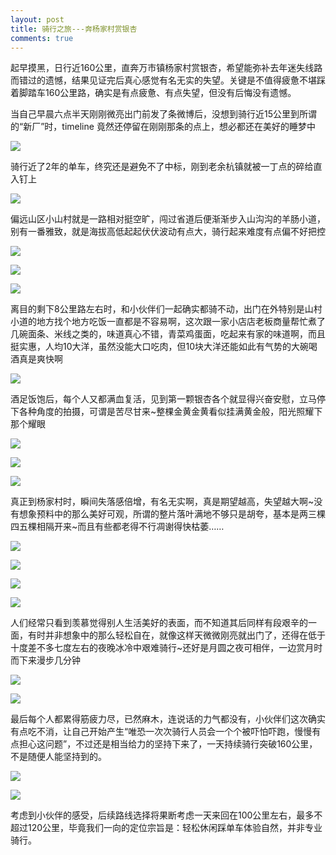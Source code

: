 ```yaml
---
layout: post
title: 骑行之旅---奔杨家村赏银杏
comments: true
---
```


起早摸黑，日行近160公里，直奔万市镇杨家村赏银杏，希望能弥补去年迷失线路而错过的遗憾，结果见证完后真心感觉有名无实的失望。关键是不值得疲惫不堪踩着脚踏车160公里路，确实是有点疲惫、有点失望，但没有后悔没有遗憾。

当自己早晨六点半天刚刚微亮出门前发了条微博后，没想到骑行近15公里到所谓的“新厂”时，timeline 竟然还停留在刚刚那条的点上，想必都还在美好的睡梦中

![](http://pic.yupoo.com/lifecycles/DjZfOpaz/medish.jpg)

骑行近了2年的单车，终究还是避免不了中标，刚到老余杭镇就被一丁点的碎给直入钉上

![](http://pic.yupoo.com/lifecycles/DjZfPHHF/medish.jpg)

偏远山区小山村就是一路相对挺空旷，闯过省道后便渐渐步入山沟沟的羊肠小道，别有一番雅致，就是海拔高低起起伏伏波动有点大，骑行起来难度有点偏不好把控

![](http://pic.yupoo.com/lifecycles/DjZfRxVe/medish.jpg)

![](http://pic.yupoo.com/lifecycles/DjZfSlDu/medish.jpg)

![](http://pic.yupoo.com/lifecycles/DjZfUDLt/medish.jpg)

离目的剩下8公里路左右时，和小伙伴们一起确实都骑不动，出门在外特别是山村小道的地方找个地方吃饭一直都是不容易啊，这次跟一家小店店老板商量帮忙煮了几碗面条、米线之类的，味道真心不错，青菜鸡蛋面，吃起来有家的味道啊，而且挺实惠，人均10大洋，虽然没能大口吃肉，但10块大洋还能如此有气势的大碗喝酒真是爽快啊

![](http://pic.yupoo.com/lifecycles/DjZfWp0X/medish.jpg)

酒足饭饱后，每个人又都满血复活，见到第一颗银杏各个就显得兴奋安慰，立马停下各种角度的拍摄，可谓是苦尽甘来~整棵金黄金黄看似挂满黄金般，阳光照耀下那个耀眼

![](http://pic.yupoo.com/lifecycles/DjZfWIJm/medish.jpg)

![](http://pic.yupoo.com/lifecycles/DjZg1Dap/medish.jpg)

![](http://pic.yupoo.com/lifecycles/DjZg3xoJ/medish.jpg)

真正到杨家村时，瞬间失落感倍增，有名无实啊，真是期望越高，失望越大啊~没有想象预料中的那么美好可观，所谓的整片落叶满地不够只是胡夸，基本是两三棵四五棵相隔开来~而且有些都老得不行凋谢得快枯萎……

![](http://pic.yupoo.com/lifecycles/DjZg6VHq/medish.jpg)

![](http://pic.yupoo.com/lifecycles/DjZthtDu/medish.jpg)

![](http://pic.yupoo.com/lifecycles/DjZgc3bj/medish.jpg)

![](http://pic.yupoo.com/lifecycles/DjZgd8ZU/medish.jpg)

人们经常只看到羡慕觉得别人生活美好的表面，而不知道其后同样有段艰辛的一面，有时并非想象中的那么轻松自在，就像这样天微微刚亮就出门了，还得在低于十度差不多七度左右的夜晚冰冷中艰难骑行~还好是月圆之夜可相伴，一边赏月时而下来漫步几分钟

![](http://pic.yupoo.com/lifecycles/DjZhgtax/medish.jpg)

![](http://pic.yupoo.com/lifecycles/DjZhgiIL/medish.jpg)

最后每个人都累得筋疲力尽，已然麻木，连说话的力气都没有，小伙伴们这次确实有点吃不消，让自己开始产生“唯恐一次次骑行人员会一个个被吓怕吓跑，慢慢有点担心这问题”，不过还是相当给力的坚持下来了，一天持续骑行突破160公里，不是随便人能坚持到的。

![](http://pic.yupoo.com/lifecycles/DjZgcKBs/medish.jpg)

![](http://ww3.sinaimg.cn/bmiddle/61c18a04jw1eaoyardmt6j20hs0r40u5.jpg)

考虑到小伙伴的感受，后续路线选择将果断考虑一天来回在100公里左右，最多不超过120公里，毕竟我们一向的定位宗旨是：轻松休闲踩单车体验自然，并非专业骑行。

